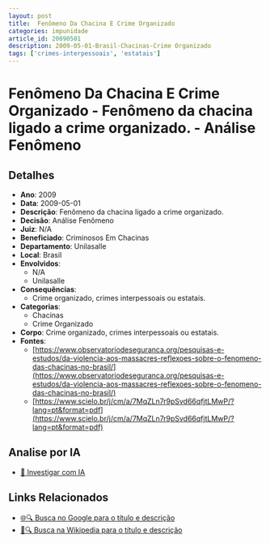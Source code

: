 ```yaml
---
layout: post
title:  Fenômeno Da Chacina E Crime Organizado
categories: impunidade
article_id: 20090501
description: 2009-05-01-Brasil-Chacinas-Crime Organizado
tags: ['crimes-interpessoais', 'estatais']
---
```


# Fenômeno Da Chacina E Crime Organizado - Fenômeno da chacina ligado a crime organizado. - Análise Fenômeno

## Detalhes
- **Ano**: 2009
- **Data**: 2009-05-01
- **Descrição**: Fenômeno da chacina ligado a crime organizado.
- **Decisão**: Análise Fenômeno
- **Juiz**: N/A
- **Beneficiado**: Criminosos Em Chacinas
- **Departamento**: Unilasalle
- **Local**: Brasil
- **Envolvidos**:
  - N/A
  - Unilasalle
- **Consequências**:
  - Crime organizado, crimes interpessoais ou estatais.
- **Categorias**:
  - Chacinas
  - Crime Organizado
- **Corpo**: Crime organizado, crimes interpessoais ou estatais.
- **Fontes**:
  - [https://www.observatoriodeseguranca.org/pesquisas-e-estudos/da-violencia-aos-massacres-reflexoes-sobre-o-fenomeno-das-chacinas-no-brasil/](https://www.observatoriodeseguranca.org/pesquisas-e-estudos/da-violencia-aos-massacres-reflexoes-sobre-o-fenomeno-das-chacinas-no-brasil/)
  - [https://www.scielo.br/j/cm/a/7MqZLn7r9pSvd66qfjtLMwP/?lang=pt&format=pdf](https://www.scielo.br/j/cm/a/7MqZLn7r9pSvd66qfjtLMwP/?lang=pt&format=pdf)

## Analise por IA
- [🤖 Investigar com IA](https://www.perplexity.ai/search?q=%22decis%C3%B5es%20judiciais%20Brasil%22%20Fen%C3%B4meno%20Da%20Chacina%20E%20Crime%20Organizado%20Fen%C3%B4meno%20da%20chacina%20ligado%20a%20crime%20organizado.%20Brasil%202009-05-01%20N/A%20Criminosos%20Em%20Chacinas)

## Links Relacionados
- [🌐🔍 Busca no Google para o título e descrição](https://www.google.com/search?q=%22decis%C3%B5es%20judiciais%20Brasil%22%20Fen%C3%B4meno%20Da%20Chacina%20E%20Crime%20Organizado%20Fen%C3%B4meno%20da%20chacina%20ligado%20a%20crime%20organizado.%20Brasil%202009-05-01%20N/A%20Criminosos%20Em%20Chacinas)
- [📖🔍 Busca na Wikipedia para o título e descrição](https://pt.wikipedia.org/w/index.php?search=%22decis%C3%B5es%20judiciais%20Brasil%22%20Fen%C3%B4meno%20Da%20Chacina%20E%20Crime%20Organizado%20Fen%C3%B4meno%20da%20chacina%20ligado%20a%20crime%20organizado.%20Brasil%202009-05-01%20N/A%20Criminosos%20Em%20Chacinas)

